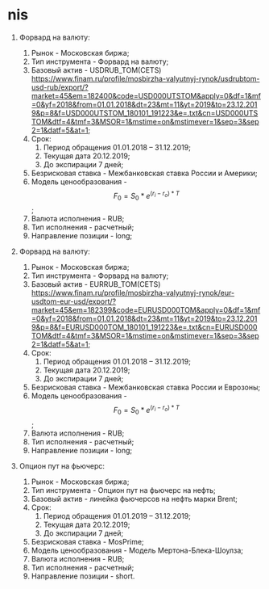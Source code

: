 # nis
1. Форвард на валюту:  
      1. Рынок - Московская биржа;  
      2. Тип инструмента - Форвард на валюту;  
      3. Базовый актив - USDRUB_TOM(CETS) https://www.finam.ru/profile/mosbirzha-valyutnyj-rynok/usdrubtom-usd-rub/export/?market=45&em=182400&code=USD000UTSTOM&apply=0&df=1&mf=0&yf=2018&from=01.01.2018&dt=23&mt=11&yt=2019&to=23.12.2019&p=8&f=USD000UTSTOM_180101_191223&e=.txt&cn=USD000UTSTOM&dtf=4&tmf=3&MSOR=1&mstime=on&mstimever=1&sep=3&sep2=1&datf=5&at=1;    
      4. Срок:    
          1. Период обращения 01.01.2018 – 31.12.2019;    
          2. Текущая дата 20.12.2019;  
          3. До экспирации 7 дней;  
      5. Безрисковая ставка - Межбанковская ставка России и Америки;  
      6. Модель ценообразования - $$F_0 = S_0*e^{(r_i-r_o)*T}$$;  
      7. Валюта исполнения - RUB;  
      8. Тип исполнения - расчетный;  
      9. Направление позиции - long;  
2. Форвард на валюту:  
      1. Рынок - Московская биржа;  
      2. Тип инструмента - Форвард на валюту;  
      3. Базовый актив - EURRUB_TOM(CETS) https://www.finam.ru/profile/mosbirzha-valyutnyj-rynok/eur-usdtom-eur-usd/export/?market=45&em=182399&code=EURUSD000TOM&apply=0&df=1&mf=0&yf=2018&from=01.01.2018&dt=23&mt=11&yt=2019&to=23.12.2019&p=8&f=EURUSD000TOM_180101_191223&e=.txt&cn=EURUSD000TOM&dtf=4&tmf=3&MSOR=1&mstime=on&mstimever=1&sep=3&sep2=1&datf=5&at=1;  
      4. Срок:  
            1. Период обращения 01.01.2018 – 31.12.2019;  
            2. Текущая дата 20.12.2019;  
            3. До экспирации 7 дней;  
      5. Безрисковая ставка - Межбанковская ставка России и Еврозоны;  
      6. Модель ценообразования - $$F_0 = S_0*e^{(r_i-r_o)*T}$$;  
      7. Валюта исполнения - RUB;  
      8. Тип исполнения - расчетный;  
      9. Направление позиции - long;  
   
3. Опцион пут на фьючерс:  
      1. Рынок - Московская биржа;  
      2. Тип инструмента - Опцион пут на фьючерс на нефть;  
      3. Базовый актив - линейка фьючерсов на нефть марки Brent;  
      4. Срок:  
            1. Период обращения 01.01.2019 – 31.12.2019;  
            2. Текущая дата 20.12.2019;  
            3. До экспирации 7 дней;  
      5. Безрисковая ставка - MosPrime;  
      6. Модель ценообразования - Модель Мертона-Блека-Шоулза;
      7. Валюта исполнения - RUB;  
      8. Тип исполнения - расчетный;  
      9. Направление позиции - short.
